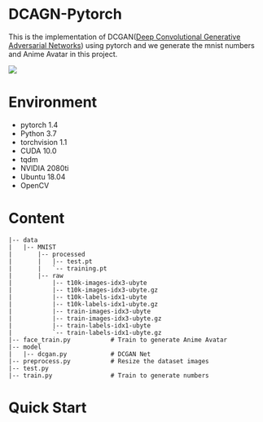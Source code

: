# DCAGN-Pytorch
This is the implementation of DCGAN([Deep Convolutional Generative Adversarial Networks](https://arxiv.org/pdf/1511.06434.pdf)) using pytorch and we generate the mnist numbers and Anime Avatar in this project.  

![](https://img04.sogoucdn.com/app/a/100520146/f4f292315764a940a3d143164b8afaec)

# Environment
- pytorch 1.4
- Python 3.7
- torchvision 1.1
- CUDA 10.0
- tqdm
- NVIDIA 2080ti
- Ubuntu 18.04
- OpenCV

# Content
```
|-- data
|   |-- MNIST
|       |-- processed
|       |   |-- test.pt
|       |   `-- training.pt
|       |-- raw
|           |-- t10k-images-idx3-ubyte
|           |-- t10k-images-idx3-ubyte.gz
|           |-- t10k-labels-idx1-ubyte
|           |-- t10k-labels-idx1-ubyte.gz
|           |-- train-images-idx3-ubyte
|           |-- train-images-idx3-ubyte.gz
|           |-- train-labels-idx1-ubyte
|           `-- train-labels-idx1-ubyte.gz
|-- face_train.py           # Train to generate Anime Avatar
|-- model                 
|   |-- dcgan.py            # DCGAN Net
|-- preprocess.py           # Resize the dataset images
|-- test.py
|-- train.py                # Train to generate numbers
```

# Quick Start

